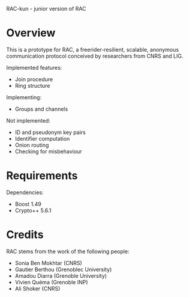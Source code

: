 RAC-kun - junior version of RAC


Overview
================================================================================

This is a prototype for RAC, a freerider-resilient, scalable, anonymous
communication protocol conceived by researchers from CNRS and LIG.

Implemented features:
- Join procedure
- Ring structure

Implementing:
- Groups and channels

Not implemented:
- ID and pseudonym key pairs
- Identifier computation
- Onion routing
- Checking for misbehaviour


Requirements
================================================================================

Dependencies:
- Boost 1.49
- Crypto++ 5.6.1


Credits
================================================================================

RAC stems from the work of the following people:

- Sonia Ben Mokhtar (CNRS)
- Gautier Berthou (Grenoblec University)
- Amadou Diarra (Grenoble University)
- Vivien Quéma (Grenoble INP)
- Ali Shoker (CNRS)
